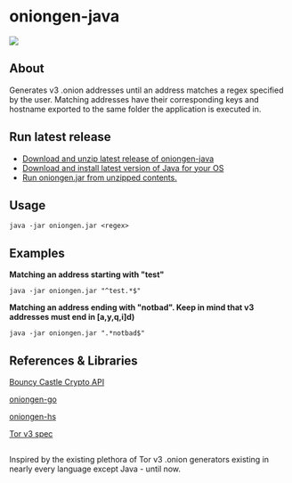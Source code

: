 # oniongen-java
![](https://seemz.me/blog/wp-content/uploads/2023/07/genoniongen.gif)
## About
Generates v3 .onion addresses until an address matches a regex specified by the user. 
Matching addresses have their corresponding keys and hostname exported to the same folder the application is executed in. 

## Run latest release
- [Download and unzip latest release of oniongen-java](https://github.com/seemsy/oniongen-java/releases)
- [Download and install latest version of Java for your OS](https://www.java.com/en/download/manual.jsp)
- [Run oniongen.jar from unzipped contents.](#usage)


## Usage

```
java -jar oniongen.jar <regex> 
```

## Examples
**Matching an address starting with "test"**
```
java -jar oniongen.jar "^test.*$"
```

**Matching an address ending with "notbad". Keep in mind that v3 addresses must end in [a,y,q,i]d)**
```
java -jar oniongen.jar ".*notbad$"
```


## References & Libraries


[Bouncy Castle Crypto API](https://www.bouncycastle.org/)

[oniongen-go](https://github.com/rdkr/oniongen-go)

[oniongen-hs](https://github.com/ciehanski/oniongen-hs)

[Tor v3 spec](https://github.com/torproject/torspec/blob/main/rend-spec-v3.txt)

##

  Inspired by the existing plethora of Tor v3 .onion generators existing in nearly every language except Java - until now.
